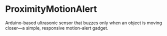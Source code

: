 # ProximityMotionAlert
Arduino-based ultrasonic sensor that buzzes only when an object is moving closer—a simple, responsive motion-alert gadget.
